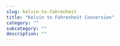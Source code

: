 ```yaml
---
slug: kelvin-to-fahrenheit
title: "Kelvin to Fahrenheit Conversion"
category: ""
subcategory: ""
description: ""
---
```


